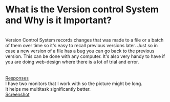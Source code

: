 <h1> What is the Version control System and Why is it Important? </h1>
<br>
Version Control System records changes that was made to a file or a batch of them over time so it's easy to recall previous versions later. Just so in case a new version of a file has a bug you can go back to the previous version. This can be done with any computer. It's also very handy to have if you are doing web-design where there is a lot of trial and error.
<br>
<br>
<br>
<a href="responses.txt">Responses</a>
<br>
I have two monitors that I work with so the picture might be long.
<br>
It helps me multitask significantly better.
<br>
<a href="images/workspace.png">Screenshot</a>
